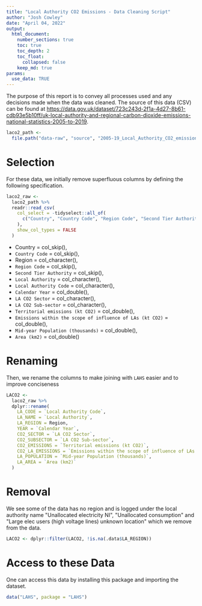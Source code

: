 ```yaml
---
title: "Local Authority CO2 Emissions - Data Cleaning Script"
author: "Josh Cowley"
date: "April 04, 2022"
output:
  html_document:
    number_sections: true
    toc: true
    toc_depth: 2
    toc_float:
      collapsed: false
    keep_md: true
params:
  use_data: TRUE
---
```




The purpose of this report is to convey all processes used and any decisions
made when the data was cleaned.
The source of this data (CSV) can be found at
<https://data.gov.uk/dataset/723c243d-2f1a-4d27-8b61-cdb93e5b10ff/uk-local-authority-and-regional-carbon-dioxide-emissions-national-statistics-2005-to-2019>.


```r
laco2_path <-
  file.path("data-raw", "source", "2005-19_Local_Authority_CO2_emissions.csv")
```

# Selection

For these data, we initially remove superfluous columns by defining the 
following specification.


```r
laco2_raw <- 
  laco2_path %>%
  readr::read_csv(
    col_select = -tidyselect::all_of(
      c("Country", "Country Code", "Region Code", "Second Tier Authority")
    ),
    show_col_types = FALSE
  )
```

-  Country = col_skip(),
-  `Country Code` = col_skip(),
-  Region = col_character(),
-  `Region Code` = col_skip(),
-  `Second Tier Authority` = col_skip(),
-  `Local Authority` = col_character(),
-  `Local Authority Code` = col_character(),
-  `Calendar Year` = col_double(),
-  `LA CO2 Sector` = col_character(),
-  `LA CO2 Sub-sector` = col_character(),
-  `Territorial emissions (kt CO2)` = col_double(),
-  `Emissions within the scope of influence of LAs (kt CO2)` = col_double(),
-  `Mid-year Population (thousands)` = col_double(),
-  `Area (km2)` = col_double()

# Renaming

Then, we rename the columns to make joining with `LAHS` easier and to improve conciseness


```r
LACO2 <- 
  laco2_raw %>%
  dplyr::rename(
    LA_CODE = `Local Authority Code`,
    LA_NAME = `Local Authority`,
    LA_REGION = Region,
    YEAR = `Calendar Year`,
    CO2_SECTOR = `LA CO2 Sector`,
    CO2_SUBSECTOR = `LA CO2 Sub-sector`,
    CO2_EMISSIONS = `Territorial emissions (kt CO2)`,
    CO2_LA_EMISSIONS = `Emissions within the scope of influence of LAs (kt CO2)`,
    LA_POPULATION = `Mid-year Population (thousands)`,
    LA_AREA = `Area (km2)`
  )
```

# Removal

We see some of the data has no region and is logged under the local authority 
name "Unallocated electricity NI", "Unallocated consumption" and "Large elec 
users (high voltage lines) unknown location" which we remove from the data.


```r
LACO2 <- dplyr::filter(LACO2, !is.na(.data$LA_REGION))
```

# Access to these Data



One can access this data by installing this package and importing the dataset.


```r
data("LAHS", package = "LAHS")
```
